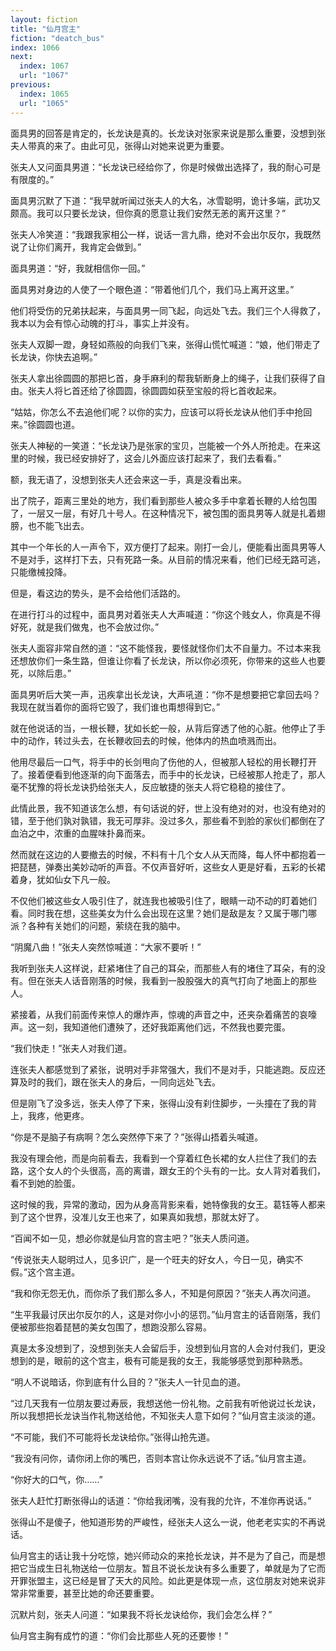 ```yaml
---
layout: fiction
title: "仙月宫主"
fiction: "deatch_bus"
index: 1066
next:
  index: 1067
  url: "1067"
previous:
  index: 1065
  url: "1065"
---
```

面具男的回答是肯定的，长龙诀是真的。长龙诀对张家来说是那么重要，没想到张夫人带真的来了。由此可见，张得山对她来说更为重要。

张夫人又问面具男道：“长龙诀已经给你了，你是时候做出选择了，我的耐心可是有限度的。”

面具男沉默了下道：“我早就听闻过张夫人的大名，冰雪聪明，诡计多端，武功又颇高。我可以只要长龙诀，但你真的愿意让我们安然无恙的离开这里？”

张夫人冷笑道：“我跟我家相公一样，说话一言九鼎，绝对不会出尔反尔，我既然说了让你们离开，我肯定会做到。”

面具男道：“好，我就相信你一回。”

面具男对身边的人使了一个眼色道：“带着他们几个，我们马上离开这里。”

他们将受伤的兄弟扶起来，与面具男一同飞起，向远处飞去。我们三个人得救了，我本以为会有惊心动魄的打斗，事实上并没有。

张夫人双脚一蹬，身轻如燕般的向我们飞来，张得山慌忙喊道：“娘，他们带走了长龙诀，你快去追啊。”

张夫人拿出徐圆圆的那把匕首，身手麻利的帮我斩断身上的绳子，让我们获得了自由。张夫人将匕首还给了徐圆圆，徐圆圆如获至宝般的将匕首收起来。

“姑姑，你怎么不去追他们呢？以你的实力，应该可以将长龙诀从他们手中抢回来。”徐圆圆也道。

张夫人神秘的一笑道：“长龙诀乃是张家的宝贝，岂能被一个外人所抢走。在来这里的时候，我已经安排好了，这会儿外面应该打起来了，我们去看看。”

额，我无语了，没想到张夫人还会来这一手，真是没看出来。

出了院子，距离三里处的地方，我们看到那些人被众多手中拿着长鞭的人给包围了，一层又一层，有好几十号人。在这种情况下，被包围的面具男等人就是扎着翅膀，也不能飞出去。

其中一个年长的人一声令下，双方便打了起来。刚打一会儿，便能看出面具男等人不是对手，这样打下去，只有死路一条。从目前的情况来看，他们已经无路可逃，只能缴械投降。

但是，看这边的势头，是不会给他们活路的。

在进行打斗的过程中，面具男对着张夫人大声喊道：“你这个贱女人，你真是不得好死，就是我们做鬼，也不会放过你。”

张夫人面容非常自然的道：“这不能怪我，要怪就怪你们太不自量力。不过本来我还想放你们一条生路，但谁让你看了长龙诀，所以你必须死，你带来的这些人也要死，以除后患。”

面具男听后大笑一声，迅疾拿出长龙诀，大声吼道：“你不是想要把它拿回去吗？我现在就当着你的面将它毁了，我们谁也甭想得到它。”

就在他说话的当，一根长鞭，犹如长蛇一般，从背后穿透了他的心脏。他停止了手中的动作，转过头去，在长鞭收回去的时候，他体内的热血喷溅而出。

他用尽最后一口气，将手中的长剑甩向了伤他的人，但被那人轻松的用长鞭打开了。接着便看到他逐渐的向下面落去，而手中的长龙诀，已经被那人抢走了，那人毫不犹豫的将长龙诀扔给张夫人，反应敏捷的张夫人将它稳稳的接住了。

此情此景，我不知道该怎么想，有句话说的好，世上没有绝对的对，也没有绝对的错，至于他们孰对孰错，我无可厚非。没过多久，那些看不到脸的家伙们都倒在了血泊之中，浓重的血腥味扑鼻而来。

然而就在这边的人要撤去的时候，不料有十几个女人从天而降，每人怀中都抱着一把琵琶，弹奏出美妙动听的声音。不仅声音好听，这些女人更是好看，五彩的长裙着身，犹如仙女下凡一般。

不仅他们被这些女人吸引住了，就连我也被吸引住了，眼睛一动不动的盯着她们看。同时我在想，这些美女为什么会出现在这里？她们是敌是友？又属于哪门哪派？各种有关她们的问题，萦绕在我的脑中。

“阴魔八曲！”张夫人突然惊喊道：“大家不要听！”

我听到张夫人这样说，赶紧堵住了自己的耳朵，而那些人有的堵住了耳朵，有的没有。但在张夫人话音刚落的时候，我看到一股股强大的真气打向了地面上的那些人。

紧接着，从我们前面传来惊人的爆炸声，惊魂的声音之中，还夹杂着痛苦的哀嚎声。这一刻，我知道他们遭殃了，还好我距离他们远，不然我也要完蛋。

“我们快走！”张夫人对我们道。

连张夫人都感觉到了紧张，说明对手非常强大，我们不是对手，只能逃跑。反应还算及时的我们，跟在张夫人的身后，一同向远处飞去。

但是刚飞了没多远，张夫人停了下来，张得山没有刹住脚步，一头撞在了我的背上，我疼，他更疼。

“你是不是脑子有病啊？怎么突然停下来了？”张得山捂着头喊道。

我没有理会他，而是向前看去，我看到一个穿着红色长裙的女人拦住了我们的去路，这个女人的个头很高，高的离谱，跟女王的个头有的一比。女人背对着我们，看不到她的脸蛋。

这时候的我，异常的激动，因为从身高背影来看，她特像我的女王。葛钰等人都来到了这个世界，没准儿女王也来了，如果真如我想，那就太好了。

“百闻不如一见，想必你就是仙月宫的宫主吧？”张夫人质问道。

“传说张夫人聪明过人，见多识广，是一个旺夫的好女人，今日一见，确实不假。”这个宫主道。

“我和你无怨无仇，而你杀了我们那么多人，不知是何原因？”张夫人再次问道。

“生平我最讨厌出尔反尔的人，这是对你小小的惩罚。”仙月宫主的话音刚落，我们便被那些抱着琵琶的美女包围了，想跑没那么容易。

真是太多没想到了，没想到张夫人会留后手，没想到仙月宫的人会对付我们，更没想到的是，眼前的这个宫主，极有可能是我的女王，我能够感觉到那种熟悉。

“明人不说暗话，你到底有什么目的？”张夫人一针见血的道。

“过几天我有一位朋友要过寿辰，我想送他一份礼物。之前我有听他说过长龙诀，所以我想把长龙诀当作礼物送给他，不知张夫人意下如何？”仙月宫主淡淡的道。

“不可能，我们不可能将长龙诀给你。”张得山抢先道。

“我没有问你，请你闭上你的嘴巴，否则本宫让你永远说不了话。”仙月宫主道。

“你好大的口气，你……”

张夫人赶忙打断张得山的话道：“你给我闭嘴，没有我的允许，不准你再说话。”

张得山不是傻子，他知道形势的严峻性，经张夫人这么一说，他老老实实的不再说话。

仙月宫主的话让我十分吃惊，她兴师动众的来抢长龙诀，并不是为了自己，而是想把它当成生日礼物送给一位朋友。暂且不说长龙诀有多么重要了，单就是为了它而开罪张盟主，这已经是冒了天大的风险。如此更是体现一点，这位朋友对她来说非常非常重要，甚至比她的命还要重要。

沉默片刻，张夫人问道：“如果我不将长龙诀给你，我们会怎么样？”

仙月宫主胸有成竹的道：“你们会比那些人死的还要惨！”